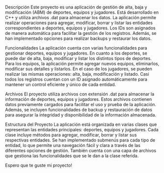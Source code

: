 Descripción
Este proyecto es una aplicación de gestión de alta, baja y modificación (ABM) de deportes, equipos y jugadores. Está desarrollado en C++ y utiliza archivos .dat para almacenar los datos. La aplicación permite realizar operaciones para agregar, modificar, borrar y listar las entidades correspondientes a deportes, equipos y jugadores. Los IDs son asignados de manera automática para facilitar la gestión de los registros. Además, se han implementado opciones para realizar backups y restaurar los datos.

Funcionalidades
La aplicación cuenta con varias funcionalidades para gestionar deportes, equipos y jugadores. En cuanto a los deportes, se puede dar de alta, baja, modificar y listar los distintos tipos de deportes. Para los equipos, la aplicación permite agregar nuevos equipos, eliminarlos, modificar sus detalles y listarlos. En el caso de los jugadores, se pueden realizar las mismas operaciones: alta, baja, modificación y listado. Casi todos los registros cuentan con un ID asignado automáticamente para mantener un control eficiente y único de cada entidad.

Archivos
El proyecto utiliza archivos con extensión .dat para almacenar la información de deportes, equipos y jugadores. Estos archivos contienen datos previamente cargados para facilitar el uso y prueba de la aplicación. Además, se incluyen funcionalidades de backup y restauración de datos para asegurar la integridad y disponibilidad de la información almacenada.

Estructura del Proyecto
La aplicación está organizada en varias clases que representan las entidades principales: deportes, equipos y jugadores. Cada clase incluye métodos para agregar, modificar, borrar y listar sus respectivas entidades. Se han implementado submenús para cada tipo de entidad, lo que permite una navegación fácil y clara a través de las diferentes opciones de gestión. También cuenta con una capa de archivos que gestiona las funcionalidades que se le dan a la clase referida.

Espero que te guste mi proyecto!
